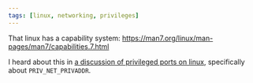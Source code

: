 ```yaml
---
tags: [linux, networking, privileges]
---
```


That linux has a capability system:
https://man7.org/linux/man-pages/man7/capabilities.7.html

I heard about this in [a discussion of privileged ports on linux](https://lobste.rs/s/ejwibq/dear_linux_privileged_ports_must_die), specifically about `PRIV_NET_PRIVADDR`.
